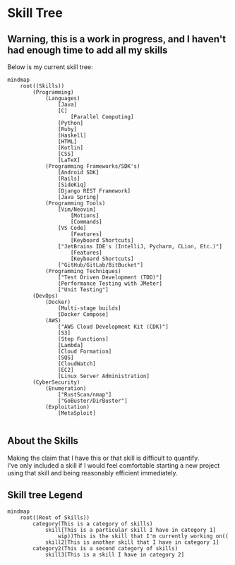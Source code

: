 # Skill Tree
## Warning, this is a work in progress, and I haven't had enough time to add all my skills

Below is my current skill tree: 


```mermaid
mindmap
    root((Skills))
        (Programming)
            (Languages)
                [Java]
                [C]
                    [Parallel Computing]
                [Python]
                [Ruby]
                [Haskell]
                [HTML]
                [Kotlin]
                [CSS]
                [LaTeX]
            (Programming Frameworks/SDK's)
                [Android SDK]
                [Rails]
                [SideKiq]
                [Django REST Framework]
                [Java Spring]
            (Programming Tools)
                [Vim/Neovim]
                    [Motions]
                    [Commands]
                [VS Code]
                    [Features]
                    [Keyboard Shortcuts]
                ["JetBrains IDE's (IntelliJ, Pycharm, CLion, Etc.)"]
                    [Features]
                    [Keyboard Shortcuts]
                ["GitHub/GitLab/BitBucket"]
            (Programming Techniques)
                ["Test Driven Development (TDD)"]
                [Performance Testing with JMeter]
                ["Unit Testing"]
        (DevOps)
            (Docker)
                [Multi-stage builds]
                [Docker Compose]
            (AWS)
                ["AWS Cloud Development Kit (CDK)"]
                [S3]
                [Step Functions]
                [Lambda]
                [Cloud Formation]
                [SQS]
                [CloudWatch]
                [EC2]
                [Linux Server Administration]
        (CyberSecurity)
            (Enumeration)
                ["RustScan/nmap"]
                ["GoBuster/DirBuster"]
            (Exploitation)
                [MetaSploit]


```

## About the Skills
Making the claim that I have this or that skill is difficult to quantify.   
I've only included a skill if I would feel comfortable starting a 
new project using that skill and being reasonably efficient immediately. 



## Skill tree Legend

```mermaid
mindmap
    root((Root of Skills))
        category(This is a category of skills)
            skill[This is a particular skill I have in category 1]
                wip))This is the skill that I'm currently working on((
            skill2[This is another skill that I have in category 1]
        category2(This is a second category of skills)
            skill3[This is a skill I have in category 2]
```
